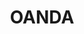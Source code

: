---
facebook: https://facebook.com/OANDAfx
instagram: https://instagram.com/oanda
linkedin: https://linkedin.com/company/oanda
logohandle: oanda
sort: oanda
title: OANDA
twitter: https://x.com/OANDA
website: https://www.oanda.com/
youtube: https://youtube.com/oanda
---